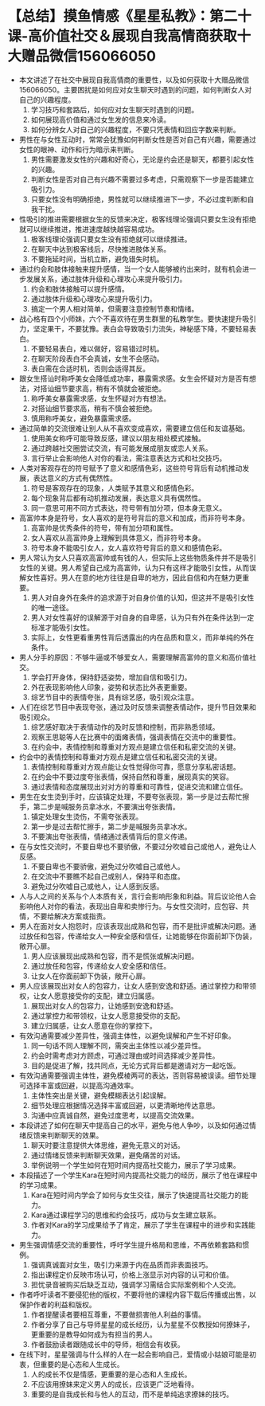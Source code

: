 # 【总结】摸鱼情感《星星私教》：第二十课-高价值社交＆展现自我高情商获取十大赠品微信156066050

-   本文讲述了在社交中展现自我高情商的重要性，以及如何获取十大赠品微信156066050。主要困扰是如何应对女生聊天时遇到的问题，如何判断女人对自己的兴趣程度。
    1.  学习技巧和套路后，如何应对女生聊天时遇到的问题。
    2.  如何展现高价值和通过女生发的信息来冷读。
    3.  如何分辨女人对自己的兴趣程度，不要只凭表情和回应字数来判断。
-   男性在与女性互动时，常常会犹豫如何判断女性是否对自己有兴趣，需要通过女性的眼神、动作和行为暗示来判断。
    1.  男性需要激发女性的兴趣和好奇心，无论是约会还是聊天，都要引起女性的兴趣。
    2.  判断女性是否对自己有兴趣不需要过多考虑，只需观察下一步是否能建立吸引力。
    3.  只要女性没有明确拒绝，男性就可以继续推进下一步，不必过度判断和自我干扰。
-   性吸引的推进需要根据女生的反馈来决定，极客线理论强调只要女生没有拒绝就可以继续推进，推进速度越快越容易成功。
    1.  极客线理论强调只要女生没有拒绝就可以继续推进。
    2.  在聊天中达到极客线后，尽快推进肢体关系。
    3.  不要拖延时间，当机立断，避免错失时机。
-   通过约会和肢体接触来提升感情，当一个女人能够被约出来时，就有机会进一步发展关系，通过肢体升级和心理攻心来提升吸引力。
    1.  约会和肢体接触可以提升感情。
    2.  通过肢体升级和心理攻心来提升吸引力。
    3.  搞定一个男人相对简单，但需要注意控制节奏和情绪。
-   战心格有四个小师妹，六个不喜欢待在男生群里的私教学生。要快速提升吸引力，坚定果干，不要犹豫。表白会导致吸引力流失，神秘感下降，不要轻易表白。
    1.  不要轻易表白，难以做好，容易错过时机。
    2.  在聊天阶段表白不会真诚，女生不会感动。
    3.  表白需在合适时机，否则会适得其反。
-   跟女生搭讪时称呼美女会降低成功率，暴露需求感。女生会怀疑对方是否有想法，对搭讪细节要求高，稍有不慎就会被拒绝。
    1.  称呼美女暴露需求感，女生怀疑对方有想法。
    2.  对搭讪细节要求高，稍有不慎会被拒绝。
    3.  慎用称呼美女，避免暴露需求感。
-   通过简单的交流很难让别人从不喜欢变成喜欢，需要建立信任和友谊基础。
    1.  使用美女称呼可能导致反感，建议以朋友相处模式接触。
    2.  通过跨越社交圈尝试交流，有可能发展成朋友或恋人关系。
    3.  言行举止会影响他人对你的看法，需注意表达方式和社交技巧。
-   人类对客观存在的符号赋予了意义和感情色彩，这些符号背后有动机推动发展，表达意义的方式有偶然性。
    1.  符号是客观存在的现象，人类赋予其意义和感情色彩。
    2.  每个现象背后都有动机推动发展，表达意义具有偶然性。
    3.  同一意思可用不同方式表达，符号带有加分项，但本身无意义。
-   高富帅本身是符号，女人喜欢的是符号背后的意义和加成，而非符号本身。
    1.  高富帅是优秀条件的符号，带有加分项和属性。
    2.  女人喜欢从高富帅身上理解到具体意义，而非符号本身。
    3.  符号本身不能吸引女人，女人喜欢符号背后的意义和感情色彩。
-   男人常认为女人只喜欢高富帅或有钱的人，但实际上这些物质条件并不是吸引女性的关键。男人希望自己成为高富帅，认为只有这样才能吸引女性，从而误解女性喜好。男人在意的地方往往是自卑的地方，因此自信和内在魅力更重要。
    1.  男人对自身外在条件的追求源于对自身价值的认知，但这并不是吸引女性的唯一途径。
    2.  男人对女性喜好的误解源于对自身的自卑感，认为只有外在条件达到一定标准才能吸引女性。
    3.  实际上，女性更看重男性背后透露出的内在品质和意义，而非单纯的外在条件。
-   男人分手的原因：不够牛逼或不够爱女人，需要理解高富帅的意义和高价值社交。
    1.  学会打开身体，保持舒适姿势，增加自信和吸引力。
    2.  外在表现影响他人印象，姿势和状态比外表更重要。
    3.  综艺节目中的表情夸张，具有综艺感，吸引观众注意。
-   人们在综艺节目中表现夸张，通过及时反馈来调整表情动作，提升节目效果和吸引观众。
    1.  综艺感好取决于表情动作的及时反馈和控制，而非熟悉领域。
    2.  观察王思聪等人在比赛中的面瘫表情，强调表情在交流中的重要性。
    3.  在约会中，表情控制和尊重对方观点是建立信任和私密交流的关键。
-   约会中的表情控制和尊重对方观点是建立信任和私密交流的关键。
    1.  表情控制和尊重对方观点能让女性觉得你可靠，愿意分享私密话题。
    2.  在约会中不要过度夸张表情，保持自然和尊重，展现真实的笑容。
    3.  通过表情和态度展现出对对方的尊重和可靠性，促进交流和建立信任。
-   男生在女生烫到手时，应该镇定处理，不要夸张表现，第一步是过去帮忙擦手，第二步是喊服务员拿冰水，不要演出夸张表情。
    1.  镇定处理女生烫伤，不需夸张表现。
    2.  第一步是过去帮忙擦手，第二步是喊服务员拿冰水。
    3.  不要演出夸张表情，情绪通过表情背后的意义传递。
-   在与女性交流时，不要自卑也不要骄傲，不要过分吹嘘自己或他人，避免让人反感。
    1.  不要自卑也不要骄傲，避免过分吹嘘自己或他人。
    2.  在交流中不要瞧不起自己或别人，保持平和态度。
    3.  避免过分吹嘘自己或他人，让人感到反感。
-   人与人之间的关系与个人本质有关，言行会影响形象和利益。背后议论他人会影响他人对你的看法，表现出自卑和卖惨行为。与女性交流时，应包容、共情，不要给解决方案或指责。
-   男人在面对女人抱怨时，应该表现出成熟和包容，而不是批评或解决问题。通过放任和包容，传递给女人一种安全感和信任，让她能够在你面前卸下伪装，敞开心扉。
    1.  男人应该展现出成熟和包容，而不是慌张或解决问题。
    2.  通过放任和包容，传递给女人安全感和信任。
    3.  让女人在你面前卸下伪装，敞开心扉。
-   男人应该展现出对女人的包容力，让女人感到安逸和舒适。通过掌控力和带领权，让女人愿意接受你的支配，建立归属感。
    1.  展现出对女人的包容力，让她感到安逸和舒适。
    2.  通过掌控力和带领权，让女人愿意接受你的支配。
    3.  建立归属感，让女人愿意在你的掌控下。
-   有效沟通需要减少差异性，强调主体性，以避免误解和产生不好印象。
    1.  同一句话不同人理解不同，需突出主体性以减少差异性。
    2.  约会时需考虑对方顾虑，可通过理由或时间选择减少差异性。
    3.  目的是促进了解，找共同点，无论方式背后都是邀请对方一起吃饭。
-   有效沟通需要强调主体性，避免模棱两可的表达，否则容易被误读。细节处理可选择丰富或回避，以提高沟通效率。
    1.  主体性突出是关键，避免模糊表达引起误解。
    2.  细节处理应根据情况选择丰富或回避，以更清晰地传达意思。
    3.  沟通中应真诚自然，避免过度思考，以提高交流效果。
-   本段讲述了如何在聊天中提高自己的水平，避免与他人争吵，以及如何通过情绪反馈来判断聊天的效果。
    1.  聊天时要注意提供大体思维，避免无意义的对话。
    2.  通过情绪反馈来判断聊天效果，避免痛苦的对话。
    3.  举例说明一个学生如何在短时间内提高社交能力，展示了学习成果。
-   本段描述了一个学生Kara在短时间内提高社交能力的经历，展示了他在课程中的学习成果。
    1.  Kara在短时间内学会了如何与女生交往，展示了快速提高社交能力的能力。
    2.  Kara通过课程学习的思维和约会技巧，成功与女生建立联系。
    3.  作者对Kara的学习成果给予了肯定，展示了学生在课程中的进步和实践能力。
-   男生强调情感交流的重要性，呼吁学生提升格局和思维，不再依赖套路和惯例。
    1.  强调真诚面对女生，吸引力来源于内在品质而非表面技巧。
    2.  指出课程定价反映市场认可，价格上涨显示对内容的认可和价值。
    3.  担忧录音被购买后缺乏互动，强调学习需结合实际案例和个人交流。
-   作者呼吁读者不要侵犯他的版权，不要将他的课程内容下载后传播或出售，以保护作者的利益和版权。
    1.  作者提醒读者要相互尊重，不要做损害他人利益的事情。
    2.  作者分享了自己与导师星星的成长经历，认为星星不仅教授如何撩妹子，更重要的是教导如何成为有担当的男人。
    3.  作者鼓励读者跟随成长中的导师，相信会有收获。
-   在线下时，星星强调与什么样的人在一起会影响自己，爱情或小姑娘可能是初衷，但重要的是心态和人生成长。
    1.  人的成长不仅是情感，更重要的是心态和人生成长。
    2.  不应该用撩妹来定义男人的成长，应该更广泛地看待。
    3.  重要的是自我成长和与他人的互动，而不是单纯追求撩妹的技巧。
